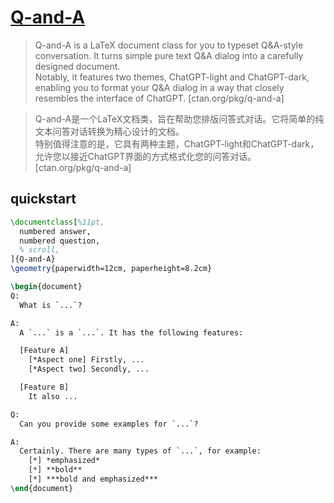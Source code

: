 # [Q-and-A](https://ctan.org/pkg/q-and-a)

> Q-and-A is a LaTeX document class for you to typeset Q&A-style conversation. It turns simple pure text Q&A dialog into a carefully designed document.  
> Notably, it features two themes, ChatGPT-light and ChatGPT-dark, enabling you to format your Q&A dialog in a way that closely resembles the interface of ChatGPT. [ctan.org/pkg/q-and-a]

> Q-and-A是一个LaTeX文档类，旨在帮助您排版问答式对话。它将简单的纯文本问答对话转换为精心设计的文档。  
> 特别值得注意的是，它具有两种主题，ChatGPT-light和ChatGPT-dark，允许您以接近ChatGPT界面的方式格式化您的问答对话。 [ctan.org/pkg/q-and-a]

## quickstart

```tex
\documentclass[%11pt,
  numbered answer,
  numbered question,
  % scroll,
]{Q-and-A}
\geometry{paperwidth=12cm, paperheight=8.2cm}

\begin{document}
Q:
  What is `...`?

A:
  A `...` is a `...`. It has the following features:

  [Feature A]
    [*Aspect one] Firstly, ...
    [*Aspect two] Secondly, ...

  [Feature B]
    It also ...

Q:
  Can you provide some examples for `...`?

A:
  Certainly. There are many types of `...`, for example:
    [*] *emphasized*
    [*] **bold**
    [*] ***bold and emphasized***
\end{document}
```
